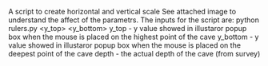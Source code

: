 A script to create horizontal and vertical scale
See attached image to understand the affect of the parametrs.
The inputs for the script are: python rulers.py <y_top> <y_bottom> <depth>
y_top - y value showed in illustaror popup box when the mouse is placed on the highest point of the cave
y_bottom - y value showed in illustaror popup box when the mouse is placed on the deepest point of the cave
depth - the actual depth of the cave (from survey)
